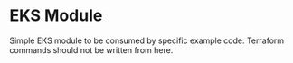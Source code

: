 # EKS Module

Simple EKS module to be consumed by specific example code. Terraform commands should not be written from here.